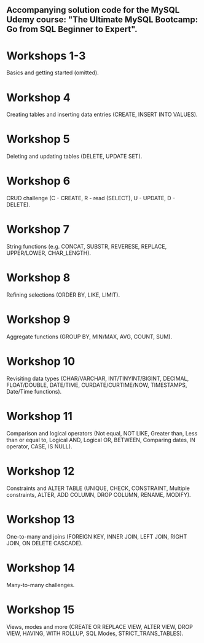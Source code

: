 ## Accompanying solution code for the MySQL Udemy course: "The Ultimate MySQL Bootcamp: Go from SQL Beginner to Expert".

# Workshops 1-3
Basics and getting started (omitted).

# Workshop 4
Creating tables and inserting data entries (CREATE, INSERT INTO VALUES).

# Workshop 5
Deleting and updating tables (DELETE, UPDATE SET).

# Workshop 6
CRUD challenge (C - CREATE, R - read (SELECT), U - UPDATE, D - DELETE).

# Workshop 7
String functions (e.g. CONCAT, SUBSTR, REVERESE, REPLACE, UPPER/LOWER, CHAR_LENGTH).

# Workshop 8
Refining selections (ORDER BY, LIKE, LIMIT).

# Workshop 9
Aggregate functions (GROUP BY, MIN/MAX, AVG, COUNT, SUM).

# Workshop 10
Revisiting data types (CHAR/VARCHAR, INT/TINYINT/BIGINT, DECIMAL, FLOAT/DOUBLE, DATE/TIME, CURDATE/CURTIME/NOW, TIMESTAMPS, Date/Time functions).

# Workshop 11
Comparison and logical operators (Not equal, NOT LIKE, Greater than, Less than or equal to, Logical AND, Logical OR, BETWEEN, Comparing dates, IN operator, CASE, IS NULL).

# Workshop 12
Constraints and ALTER TABLE (UNIQUE, CHECK, CONSTRAINT, Multiple constraints, ALTER, ADD COLUMN, DROP COLUMN, RENAME, MODIFY).

# Workshop 13
One-to-many and joins (FOREIGN KEY, INNER JOIN, LEFT JOIN, RIGHT JOIN, ON DELETE CASCADE).

# Workshop 14
Many-to-many challenges.

# Workshop 15
Views, modes and more (CREATE OR REPLACE VIEW, ALTER VIEW, DROP VIEW, HAVING, WITH ROLLUP, SQL Modes, STRICT_TRANS_TABLES).
